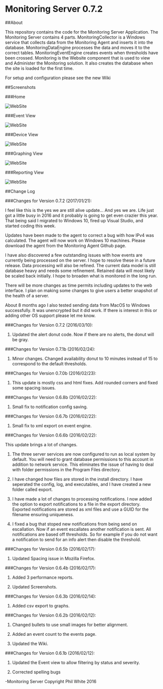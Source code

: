 # Monitoring Server 0.7.2 

##About

This repository contains the code for the Monitoring Server Application.  The Monitoring Server contains 4 parts.  MonitoringCollector is a Windows service that collects data from the Monitoring Agent and inserts it into the database.  MonitoringDataEngine processes the data and moves it to the correct tables.  MonitoringEventEngine creates events when thresholds have been crossed.  Monitoring is the Website component that is used to view and Administer the Monitoring solution.  It also creates the database when the site is loaded for the first time.  


For setup and configuration please see the new Wiki


##Screenshots

###Home

![WebSite](https://raw.githubusercontent.com/philipcwhite/MonitoringServer/master/Screenshots/Home.png)

###Event View

![WebSite](https://raw.githubusercontent.com/philipcwhite/MonitoringServer/master/Screenshots/Events.png)
 
###Device View

![WebSite](https://raw.githubusercontent.com/philipcwhite/MonitoringServer/master/Screenshots/Device.png)
 
###Graphing View

![WebSite](https://raw.githubusercontent.com/philipcwhite/MonitoringServer/master/Screenshots/Graphing.png)
 
###Reporting View

![WebSite](https://raw.githubusercontent.com/philipcwhite/MonitoringServer/master/Screenshots/Reports.png)


##Change Log


###Changes for Version 0.7.2 (2017/01/21):

I feel like this is the yes we are still alive update...  And yes we are.  Life just got a little busy in 2016 and it probably is going to get even crazier this year.  That being said I migrated to Windows 10, fired up Visual Studio, and started coding this week.

Updates have been made to the agent to correct a bug with how IPv4 was calculated.  The agent will now work on Windows 10 machines.  Please download the agent from the Monitoring Agent Github page.

I have also discovered a few outstanding issues with how events are currently being processed on the server.  I hope to resolve these in a future release.  Data processing will also be refined.  The current data model is still database heavy and needs some refinement.  Retained data will most likely be scaled back initially.  I hope to broaden what is monitored in the long run. 

There will be more changes as time permits including updates to the web interface.  I plan on making some changes to give users a better snapshot of the health of a server.

About 8 months ago I also tested sending data from MacOS to Windows successfully.  It was unencrypted but it did work.  If there is interest in this or adding other OS support please let me know.


###Changes for Version 0.7.2 (2016/03/10):

1.  Updated the alert donut code.  Now if there are no alerts, the donut will be gray.  


###Changes for Version 0.7.1b (2016/02/24):

1.  Minor changes.  Changed availability donut to 10 minutes instead of 15 to correspond to the default thresholds.


###Changes for Version 0.7.0b (2016/02/23):

1.  This update is mostly css and html fixes.  Add rounded corners and fixed some spacing issues.


###Changes for Version 0.6.8b (2016/02/22):

1.  Small fix to notification config saving.


###Changes for Version 0.6.7b (2016/02/22):

1.  Small fix to xml export on event engine.


###Changes for Version 0.6.6b (2016/02/22):

This update brings a lot of changes.  

1.  The three server services are now configured to run as local system by default.  You will need to grant database permissions to this account in addition to network service.  This eliminates the issue of having to deal with folder permissions in the Program Files directory.

2.  I have changed how files are stored in the install directory.  I have seperated the config, log, and executables, and I have created a new folder called export.

3.  I have made a lot of changes to processing notifications.  I now added the option to export notifications to a file  in the export directory.  Exported notifications are stored as xml files and use a GUID for the filename ensuring uniqueness.

4.  I fixed a bug that stoped new notifications from being send on escallation.  Now if an event escallates another notification is sent.  All notifications are based off thresholds.  So for example if you do not want a notification to send for an info alert then disable the threshold.


###Changes for Version 0.6.5b (2016/02/17):

1.  Updated Spacing issue in Mozilla Firefox.


###Changes for Version 0.6.4b (2016/02/17):

1.  Added 3 performance reports.

2.  Updated Screenshots.


###Changes for Version 0.6.3b (2016/02/14):

1.  Added csv export to graphs.


###Changes for Version 0.6.2b (2016/02/12):

1.  Changed bullets to use small images for better alignment.

2.  Added an event count to the events page.

3.  Updated the Wiki.


###Changes for Version 0.6.1b (2016/02/12):

1.  Updated the Event view to allow filtering by status and severity.

2.  Corrected spelling bugs


-Monitoring Server Copyright Phil White 2016